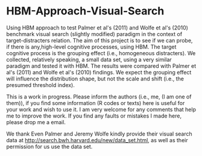 HBM-Approach-Visual-Search
==========================

Using HBM approach to test Palmer et al's (2011) and Wolfe et al's (2010) benchmark visual search (slightly modified) 
paradigm in the context of target-distracters relation. The aim of this project is to see if we can probe, if there is 
any,high-level cognitive processes, using HBM.  The target cognitive process is the grouping effect (i.e., homogeneous 
distracters).  We collected, relatively speaking, a small data set, using a very similar paradigm  and tested it with HBM.
The results were compared with Palmer et al's (2011) and Wolfe et al's (2010) findings.  We expect the grouping effect 
will influence the distribution shape, but not the scale and shift (i.e., the presumed threshold index).    

This is a work in progress. Please inform the authors (i.e., me, (I am one of them)), if you find some information (R 
codes or texts) here is useful for your work and wish to use it.  I am very welcome for any comments that help me to 
improve the work. If you find any faults or mistakes I made here, please drop me a email. 

We thank Even Palmer and Jeremy Wolfe kindly provide their visual search data at 
http://search.bwh.harvard.edu/new/data_set.html, as well as their permission for us use the data set. 

